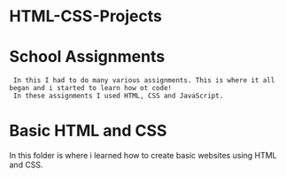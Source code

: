 # HTML-CSS-Projects
  # School Assignments
     In this I had to do many various assignments. This is where it all began and i started to learn how ot code!
     In these assignments I used HTML, CSS and JavaScript.

# Basic HTML and CSS
  In this folder is where i learned how to create basic websites using HTML and CSS.
  
#
